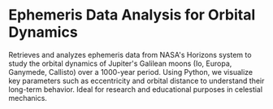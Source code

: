 # Ephemeris Data Analysis for Orbital Dynamics
Retrieves and analyzes ephemeris data from NASA's Horizons system to study the orbital dynamics of Jupiter's Galilean moons (Io, Europa, Ganymede, Callisto) over a 1000-year period. Using Python, we visualize key parameters such as eccentricity and orbital distance to understand their long-term behavior. Ideal for research and educational purposes in celestial mechanics.
